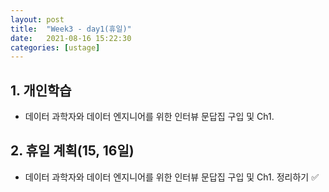 ```yaml
---
layout: post
title:  "Week3 - day1(휴일)"
date:   2021-08-16 15:22:30
categories: [ustage]
---
```


## 1. 개인학습
* 데이터 과학자와 데이터 엔지니어를 위한 인터뷰 문답집 구입 및 Ch1.

## 2. 휴일 계획(15, 16일)
* 데이터 과학자와 데이터 엔지니어를 위한 인터뷰 문답집 구입 및 Ch1. 정리하기 ✅

	

